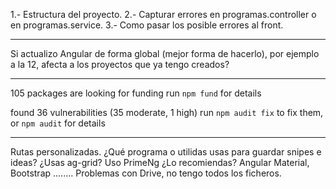 1.- Estructura del proyecto.
2.- Capturar errores en programas.controller o en programas.service.
3.- Como pasar los posible errores al front.



*****************************************************
Si actualizo Angular de forma global (mejor forma de hacerlo), por ejemplo a la 12, afecta a los proyectos que ya tengo creados?

****************************************************
105 packages are looking for funding
  run `npm fund` for details

found 36 vulnerabilities (35 moderate, 1 high)
  run `npm audit fix` to fix them, or `npm audit` for details

****************************************************
Rutas personalizadas.
¿Qué programa o utilidas usas para guardar snipes e ideas?
¿Usas ag-grid?
Uso PrimeNg ¿Lo recomiendas?
Angular Material, Bootstrap ........
Problemas con Drive, no tengo todos los ficheros.

